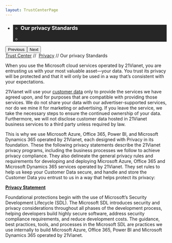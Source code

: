 ```yaml
---
layout: TrustCenterPage
---
```

<div class="row-fluid">
   <div class="span">
        <div>
            <div id="HeroWrapper" data-cols="1" data-view1="1" data-view2="1" data-view3="1" data-view4="1" class="row-fluid wider hero grid-container">
                <div class="span bp0-col-1-1 bp1-col-1-1 bp2-col-1-1 bp3-col-1-1">
                    <div bi:type="slideshow" class="slideshow slideshow-hero hero" xmlns:bi="urn:schemas-microsoft-com:mscom:bi">
                        <ul bi:type="list" class="slides">
                            <li id="slide-1" bi:index="0" selectBi="">
                                <div class="heroitem light-foreground" bi:type="heroitem">
                                    <div class="media" bi:parenttitle="t1">
                                        <a href="" bi:track="False" bi:titleflag="t1" bi:index="0">
                                            <div data-picture="" data-alt="You are in control of your data" data-disable-swap-below="">
                                                <div data-src="../Images/MS-TrustCenter-Privacy-Header.jpg"></div>
                                                <noscript></noscript>
                                            </div>
                                        </a>
                                    </div>
                                    <div class="text" bi:type="cta">
                                        <div class="text-container">
                                            <div class="box" style="background: rgba(0,0,0,.85); color: #FFFFFF;">
                                                <ul bi:type="list" class="headerCaption subpageHeaderCaption">
                                                    <li class="box-title">
                                                        <h3 class="box-title" bi:type="title" bi:title="t1" style="color: #FFFFFF;">Our privacy Standards</h3>
                                                    </li>
                                                    <li class="box-actions box-description"><a target="_self" class="mscom-link" href=""></a></li>
                                                </ul>
                                            </div>
                                        </div>
                                    </div>
                                </div>
                            </li>
                        </ul>
                        <div class="navigation international" bi:track="false">
                            <div class="grid-container settop" data-title-text="Go To Slide "></div>
                        </div>
                        <div class="prev-next" bi:track="false"><button class="prev"><span class="icon-left" aria-hidden="true"></span><span class="screen-reader-text">Previous</span></button><button class="next"><span class="icon-right" aria-hidden="true"></span><span class="screen-reader-text">Next</span></button></div>
                        <div id="play-pause" class="play-pause" style="display:none">
                            <div class="pause"><button id="pauseButton" class="pause_button"><span class="icon-pause" aria-hidden="true"></span><span class="screen-reader-text">Pause</span></button></div>
                            <div class="play"><button id="playButton" class="play_button"><span class="icon-play" aria-hidden="true"></span><span class="screen-reader-text">Play</span></button></div>
                        </div>
                    </div>
                </div>
            </div>
            <div id="BreadcrumbWrapper" data-cols="1" data-view1="1" data-view2="1" data-view3="1" data-view4="1" class="row-fluid grid-container mscom-grid-container breadcrumbs">
                <div class="span bp0-col-1-1 bp1-col-1-1 bp2-col-1-1 bp3-col-1-1"><a target="_self" class="mscom-link" href="../default.html">Trust Center</a> // 
                    <a target="_self" class="mscom-link" href="../privacy/default.html">Privacy</a> // Our privacy Standards
                </div>
            </div>  
            <div id="ContentWrapper" data-cols="2" data-view1="1" data-view2="2" data-view3="2" data-view4="2" class="row-fluid subpageBody">
                <div class="span bp0-col-1-1 bp2-col-2-1 bp3-col-2-1 bp1-col-2-2">
                    <p>When you use the Microsoft cloud services operated by 21Vianet, you are entrusting us with your most valuable asset—your data. You trust its privacy will be protected and that it will only be used in a way that’s consistent with your expectations.</p>
                    <p>21Vianet will use your <a href="https://www.microsoft.com/trustcenter/privacy/data-management/customer-data-definitions">customer data</a> only to provide the services we have agreed upon, and for purposes that are compatible with providing those services. We do not share your data with our advertiser-supported services, nor do we mine it for marketing or advertising. If you leave the service, we take the necessary steps to ensure the continued ownership of your data.  Furthermore, we will not disclose customer data hosted in 21Vianet business services to a third party unless required by law.</p>
                    <p>This is why we use Microsoft Azure, Office 365, Power BI,  and Microsoft Dynamics 365 operated by 21Vianet, each designed with Privacy in its foundation. These the following privacy statements describe the 21Vianet privacy programs, including the business processes we follow to achieve privacy compliance. They also delineate the general privacy rules and requirements for developing and deploying Microsoft Azure, Office 365 and Microsoft Dynamics 365 services operated by 21Vianet. They set rules to help us keep your Customer Data secure, and handle and store the Customer Data you entrust to us in a way that helps protect its privacy:</p>
                    <p><strong><a href="https://www.azure.cn/support/legal/privacy-statement">Privacy Statement</a></strong></p>
                    <p>Foundational protections begin with the use of Microsoft’s Security Development Lifecycle (SDL). The Microsoft SDL introduces security and privacy considerations throughout all phases of the development process, helping developers build highly secure software, address security compliance requirements, and reduce development costs. The guidance, best practices, tools, and processes in the Microsoft SDL are practices we use internally to build Microsoft Azure, Office 365, Power BI  and Microsoft Dynamics 365 operated by 21Vianet.</p>
                </div>
            </div>
        </div>
   </div>
</div>
<div class="row-fluid" data-view4="1" data-view3="1" data-view2="1" data-view1="1" data-cols="1">
   <div class="span bp0-col-1-1 bp1-col-1-1 bp2-col-1-1 bp3-col-1-1"></div>
</div>